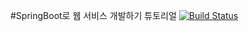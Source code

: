 #SpringBoot로 웹 서비스 개발하기 튜토리얼 [![Build Status](https://travis-ci.org/funchcode/ririweb.svg?branch=tutorials)](https://travis-ci.org/funchcode/ririweb)

